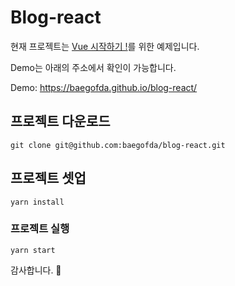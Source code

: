 # Blog-react

현재 프로젝트는 [Vue 시작하기 !](https://baegofda.tistory.com/243)를 위한 예제입니다.

Demo는 아래의 주소에서 확인이 가능합니다.

Demo: https://baegofda.github.io/blog-react/

## 프로젝트 다운로드

```
git clone git@github.com:baegofda/blog-react.git
```

## 프로젝트 셋업

```
yarn install
```

### 프로젝트 실행

```
yarn start
```

감사합니다. 👋
